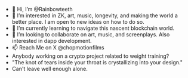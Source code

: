 - 👋 Hi, I’m @Rainbowteeth
- 👀 I’m interested in ZK, art, music, longevity, and making the world a better place. I am open to new ideas on how to do so. 
- 🌱 I’m currently learning to navigate this nascent blockchain world. 
- 💞️ I’m looking to collaborate on art, music, and screenplays. Also interested in dapp development. 
- 📫 Reach Me on X @chopmotionfilms
- Anybody working on a crypto project related to weight training?
- "The knot of tears inside your throat is crystallizing into your design."
- Can't leave well enough alone.


<!---
Rainbowteeth/Rainbowteeth is a ✨ special ✨ repository because its `README.md` (this file) appears on your GitHub profile.
You can click the Preview link to take a look at your changes.
--->
